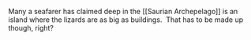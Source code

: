 Many a seafarer has claimed deep in the [[Saurian Archepelago]] is an island where the lizards are as big as buildings.  That has to be made up though, right?